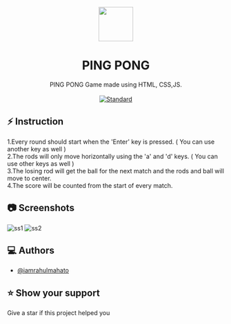 <p align="center">
    <img alt="" height="80" src="">
  </a>
</p>
<h1 align="center">PING PONG </h1>

<div align="center">
 PING PONG Game made using HTML, CSS,JS.
</div>

<br />

<div align="center">
  <!-- Standard -->
  <a href="https://standardjs.com">
    <img src="https://img.shields.io/badge/code%20style-standard-brightgreen.svg?style=flat-square"
      alt="Standard" />
  </a>
</div>

## ⚡️  Instruction
1.Every round should start when the 'Enter' key is pressed. ( You can use another key as well )<br>
2.The rods will only move horizontally using the 'a' and 'd' keys. ( You can use other keys as well )<br>
3.The losing rod will get the ball for the next match and the rods and ball will move to center.<br>
4.The score will be counted from the start of every match.

## 📷 Screenshots

![ss1]()
![ss2]()

## ‎‍💻 Authors

- [@iamrahulmahato](https://www.github.com/iamrahulmahato)
## ⭐️ Show your support

Give a star if this project helped you
